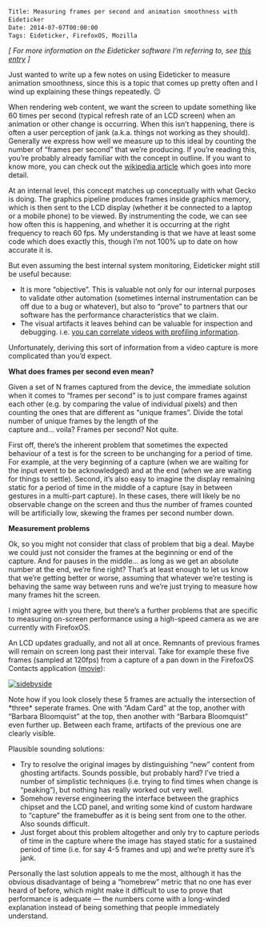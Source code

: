     Title: Measuring frames per second and animation smoothness with Eideticker
    Date: 2014-07-07T00:00:00
    Tags: Eideticker, FirefoxOS, Mozilla


*[ For more information on the Eideticker software I&#8217;m referring to, see [this entry][1] ]*

Just wanted to write up a few notes on using Eideticker to measure animation smoothness, since this is a topic that comes up pretty often and I wind up explaining these things repeatedly. 😉

When rendering web content, we want the screen to update something like 60 times per second (typical refresh rate of an LCD screen) when an animation or other change is occurring. When this isn&#8217;t happening, there is often a user perception of jank (a.k.a. things not working as they should). Generally we express how well we measure up to this ideal by counting the number of &#8220;frames per second&#8221; that we&#8217;re producing. If you&#8217;re reading this, you&#8217;re probably already familiar with the concept in outline. If you want to know more, you can check out the [wikipedia article][2] which goes into more detail.

At an internal level, this concept matches up conceptually with what Gecko is doing. The graphics pipeline produces frames inside graphics memory, which is then sent to the LCD display (whether it be connected to a laptop or a mobile phone) to be viewed. By instrumenting the code, we can see how often this is happening, and whether it is occurring at the right frequency to reach 60 fps. My understanding is that we have at least some code which does exactly this, though I&#8217;m not 100% up to date on how accurate it is.

But even assuming the best internal system monitoring, Eideticker might still be useful because:

  * It is more &#8220;objective&#8221;. This is valuable not only for our internal purposes to validate other automation (sometimes internal instrumentation can be off due to a bug or whatever), but also to &#8220;prove&#8221; to partners that our software has the performance characteristics that we claim.
  * The visual artifacts it leaves behind can be valuable for inspection and debugging. i.e. [you can correlate videos with profiling information][3].

Unfortunately, deriving this sort of information from a video capture is more complicated than you&#8217;d expect.

**What does frames per second even mean?**

Given a set of N frames captured from the device, the immediate solution when it comes to &#8220;frames per second&#8221; is to just compare frames against each other (e.g. by comparing the value of individual pixels) and then counting the ones that are different as &#8220;unique frames&#8221;. Divide the total number of unique frames by the length of the  
capture and&#8230; voila? Frames per second? Not quite.

First off, there&#8217;s the inherent problem that sometimes the expected behaviour of a test is for the screen to be unchanging for a period of time. For example, at the very beginning of a capture (when we are waiting for the input event to be acknowledged) and at the end (when we are waiting for things to settle). Second, it&#8217;s also easy to imagine the display remaining static for a period of time in the middle of a capture (say in between gestures in a multi-part capture). In these cases, there will likely be no observable change on the screen and thus the number of frames counted will be artificially low, skewing the frames per second number down.

**Measurement problems**

Ok, so you might not consider that class of problem that big a deal. Maybe we could just not consider the frames at the beginning or end of the capture. And for pauses in the middle&#8230; as long as we get an absolute number at the end, we&#8217;re fine right? That&#8217;s at least enough to let us know that we&#8217;re getting better or worse, assuming that whatever we&#8217;re testing is behaving the same way between runs and we&#8217;re just trying to measure how many frames hit the screen.

I might agree with you there, but there&#8217;s a further problems that are specific to measuring on-screen performance using a high-speed camera as we are currently with FirefoxOS.

An LCD updates gradually, and not all at once. Remnants of previous frames will remain on screen long past their interval. Take for example these five frames (sampled at 120fps) from a capture of a pan down in the FirefoxOS Contacts application ([movie][4]):

[<img src="/files/2014/07/sidebyside-1024x263.png" alt="sidebyside" width="474" height="121" class="alignnone size-large wp-image-1074" srcset="/files/2014/07/sidebyside-300x77.png 300w, /files/2014/07/sidebyside-1024x263.png 1024w" sizes="(max-width: 474px) 100vw, 474px" />][5]

Note how if you look closely these 5 frames are actually the intersection of \*three\* seperate frames. One with &#8220;Adam Card&#8221; at the top, another with &#8220;Barbara Bloomquist&#8221; at the top, then another with &#8220;Barbara Bloomquist&#8221; even further up. Between each frame, artifacts of the previous one are clearly visible.

Plausible sounding solutions:

  * Try to resolve the original images by distinguishing &#8220;new&#8221; content from ghosting artifacts. Sounds possible, but probably hard? I&#8217;ve tried a number of simplistic techniques (i.e. trying to find times when change is &#8220;peaking&#8221;), but nothing has really worked out very well.
  * Somehow reverse engineering the interface between the graphics chipset and the LCD panel, and writing some kind of custom hardware to &#8220;capture&#8221; the framebuffer as it is being sent from one to the other. Also sounds difficult.
  * Just forget about this problem altogether and only try to capture periods of time in the capture where the image has stayed static for a sustained period of time (i.e. for say 4-5 frames and up) and we&#8217;re pretty sure it&#8217;s jank.

Personally the last solution appeals to me the most, although it has the obvious disadvantage of being a &#8220;homebrew&#8221; metric that no one has ever heard of before, which might make it difficult to use to prove that performance is adequate &#8212; the numbers come with a long-winded explanation instead of being something that people immediately understand.

 [1]: http://wrla.ch/blog/2012/06/mobile-firefox-measuring-how-a-browser-feels/
 [2]: http://en.wikipedia.org/wiki/Frame_rate
 [3]: http://wrla.ch/blog/2012/09/more-eideticker-happenings-profiling-and-startup-testing/
 [4]: /files/2014/07/movie.webm
 [5]: /files/2014/07/sidebyside.png